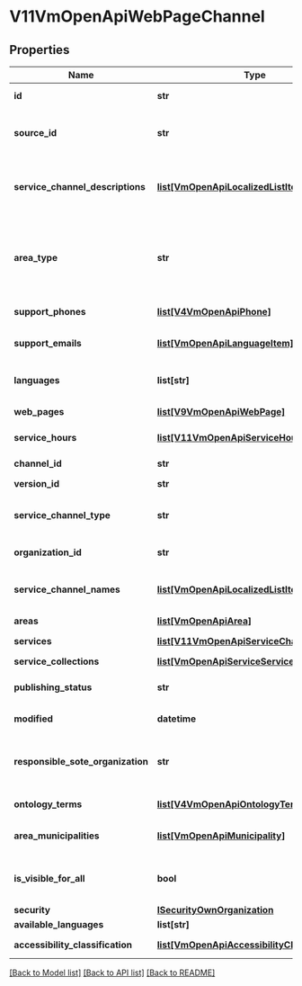 # V11VmOpenApiWebPageChannel

## Properties
Name | Type | Description | Notes
------------ | ------------- | ------------- | -------------
**id** | **str** | PTV identifier for the service channel. | [optional] 
**source_id** | **str** | External system identifier for this service channel. User needs to be logged in to be able to get/set value. | [optional] 
**service_channel_descriptions** | [**list[VmOpenApiLocalizedListItem]**](VmOpenApiLocalizedListItem.md) | List of localized service channel descriptions. Possible type values are: Description, Summary (in version 7 ShortDescription). (Max.Length: 2500 Description). | [optional] 
**area_type** | **str** | Area type. Possible values are: Nationwide, NationwideExceptAlandIslands or LimitedType.  In version 7 and older: WholeCountry, WholeCountryExceptAlandIslands, AreaType. | [optional] 
**support_phones** | [**list[V4VmOpenApiPhone]**](V4VmOpenApiPhone.md) | List of support phone numbers for the service channel. | [optional] 
**support_emails** | [**list[VmOpenApiLanguageItem]**](VmOpenApiLanguageItem.md) | List of support email addresses for the service channel. (Max.Length: 100). | [optional] 
**languages** | **list[str]** | List of languages the service channel is available in (two letter language code). | [optional] 
**web_pages** | [**list[V9VmOpenApiWebPage]**](V9VmOpenApiWebPage.md) | List of service channel web pages. | [optional] 
**service_hours** | [**list[V11VmOpenApiServiceHour]**](V11VmOpenApiServiceHour.md) | List of service channel service hours. | [optional] 
**channel_id** | **str** | Gets or sets the special channel identifier. | [optional] 
**version_id** | **str** | The identifier for current version. | [optional] 
**service_channel_type** | **str** | Type of the service channel. Channel types: EChannel, WebPage, PrintableForm, Phone or ServiceLocation. | [optional] 
**organization_id** | **str** | PTV organization identifier responsible for the channel. | [optional] 
**service_channel_names** | [**list[VmOpenApiLocalizedListItem]**](VmOpenApiLocalizedListItem.md) | Localized list of service channel names. Possible type values are: Name, AlternativeName (in version 7 AlternateName). | [optional] 
**areas** | [**list[VmOpenApiArea]**](VmOpenApiArea.md) | List of service channel areas. | [optional] 
**services** | [**list[V11VmOpenApiServiceChannelService]**](V11VmOpenApiServiceChannelService.md) | List of linked services including relationship data. | [optional] 
**service_collections** | [**list[VmOpenApiServiceServiceCollection]**](VmOpenApiServiceServiceCollection.md) |  | [optional] 
**publishing_status** | **str** | Publishing status. Possible values are: Draft, Published, Deleted or Modified. | [optional] 
**modified** | **datetime** | Date when item was modified/created (UTC). | [optional] 
**responsible_sote_organization** | **str** | Sote organization that is responsible for the service channel. Notice! At the moment always empty - the property is a placeholder for later use. | [optional] 
**ontology_terms** | [**list[V4VmOpenApiOntologyTerm]**](V4VmOpenApiOntologyTerm.md) | List of ontology terms related to the all service connections. | [optional] 
**area_municipalities** | [**list[VmOpenApiMunicipality]**](VmOpenApiMunicipality.md) | List of municipalities including municipality code and a localized list of municipality names. | [optional] 
**is_visible_for_all** | **bool** | Indicates if channel can be used (referenced within services) by other users from other organizations. | [optional] 
**security** | [**ISecurityOwnOrganization**](ISecurityOwnOrganization.md) |  | [optional] 
**available_languages** | **list[str]** | Gets or sets available languages | [optional] 
**accessibility_classification** | [**list[VmOpenApiAccessibilityClassification]**](VmOpenApiAccessibilityClassification.md) | The accessibility classification level. | [optional] 

[[Back to Model list]](../README.md#documentation-for-models) [[Back to API list]](../README.md#documentation-for-api-endpoints) [[Back to README]](../README.md)

